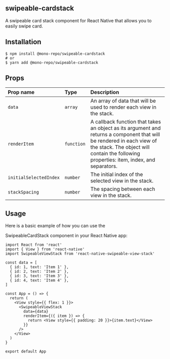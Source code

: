 ## swipeable-cardstack

A swipeable card stack component for React Native that allows you to easily swipe card.

## Installation

```
$ npm install @mono-repo/swipeable-cardstack
# or
$ yarn add @mono-repo/swipeable-cardstack
```

## Props

| Prop name              | Type       | Description                                                                                                                                                                                                      |
| :--------------------- | :--------- | :--------------------------------------------------------------------------------------------------------------------------------------------------------------------------------------------------------------- |
| `data`                 | `array`    | An array of data that will be used to render each view in the stack.                                                                                                                                             |
| `renderItem`           | `function` | A callback function that takes an object as its argument and returns a component that will be rendered in each view of the stack. The object will contain the following properties: item, index, and separators. |
| `initialSelectedIndex` | `number`   | The initial index of the selected view in the stack.                                                                                                                                                             |
| `stackSpacing`         | `number`   | The spacing between each view in the stack.                                                                                                                                                                      |

## Usage

Here is a basic example of how you can use the

SwipeableCardStack component in your React Native app:

```
import React from 'react'
import { View } from 'react-native'
import SwipeableViewStack from 'react-native-swipeable-view-stack'

const data = [
  { id: 1, text: 'Item 1' },
  { id: 2, text: 'Item 2' },
  { id: 3, text: 'Item 3' },
  { id: 4, text: 'Item 4' },
]

const App = () => {
  return (
    <View style={{ flex: 1 }}>
      <SwipeableViewStack
        data={data}
        renderItem={({ item }) => {
          return <View style={{ padding: 20 }}>{item.text}</View>
        }}
      />
    </View>
  )
}

export default App
```
